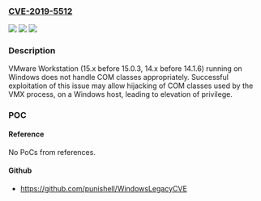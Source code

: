### [CVE-2019-5512](https://cve.mitre.org/cgi-bin/cvename.cgi?name=CVE-2019-5512)
![](https://img.shields.io/static/v1?label=Product&message=VMware%20Workstation&color=blue)
![](https://img.shields.io/static/v1?label=Version&message=VMware%20Workstation%2015.x%20prior%20to%2015.0.3%2C%2014.x%20before%2014.1.6%20&color=brightgreen)
![](https://img.shields.io/static/v1?label=Vulnerability&message=Elevation%20of%20privilege%20vulnerability&color=brightgreen)

### Description

VMware Workstation (15.x before 15.0.3, 14.x before 14.1.6) running on Windows does not handle COM classes appropriately. Successful exploitation of this issue may allow hijacking of COM classes used by the VMX process, on a Windows host, leading to elevation of privilege.

### POC

#### Reference
No PoCs from references.

#### Github
- https://github.com/punishell/WindowsLegacyCVE

